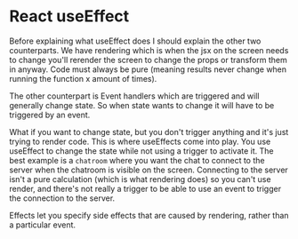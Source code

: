 # React useEffect

Before explaining what useEffect does I should explain the other two counterparts. We have rendering which is when the jsx on the screen needs to change you'll rerender the screen to change the props or transform them in anyway. Code must always be pure (meaning results never change when running the function x amount of times).

The other counterpart is Event handlers which are triggered and will generally change state. So when state wants to change it will have to be triggered by an event.

What if you want to change state, but you don't trigger anything and it's just trying to render code. This is where useEffects come into play. You use useEffect to change the state while not using a trigger to activate it. The best example is a `chatroom` where you want the chat to connect to the server when the chatroom is visible on the screen. Connecting to the server isn't a pure calculation (which is what rendering does) so you can't use render, and there's not really a trigger to be able to use an event to trigger the connection to the server.

Effects let you specify side effects that are caused by rendering, rather than a particular event.
